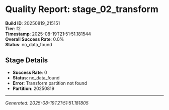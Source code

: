 # Quality Report: stage_02_transform

**Build ID**: 20250819_215151  
**Tier**: f2  
**Timestamp**: 2025-08-19T21:51:51.181544  
**Overall Success Rate**: 0.0%  
**Status**: no_data_found

## Stage Details

- **Success Rate**: 0
- **Status**: no_data_found
- **Error**: Transform partition not found
- **Partition**: 20250819

---
*Generated: 2025-08-19T21:51:51.181805*
